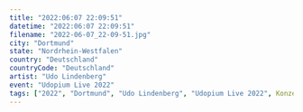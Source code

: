 ```yaml
---
title: "2022:06:07 22:09:51"
datetime: "2022:06:07 22:09:51"
filename: "2022-06-07_22-09-51.jpg"
city: "Dortmund"
state: "Nordrhein-Westfalen"
country: "Deutschland"
countryCode: "Deutschland"
artist: "Udo Lindenberg"
event: "Udopium Live 2022"
tags: ["2022", "Dortmund", "Udo Lindenberg", "Udopium Live 2022", Konzert, "Deutschland"]
---
```


